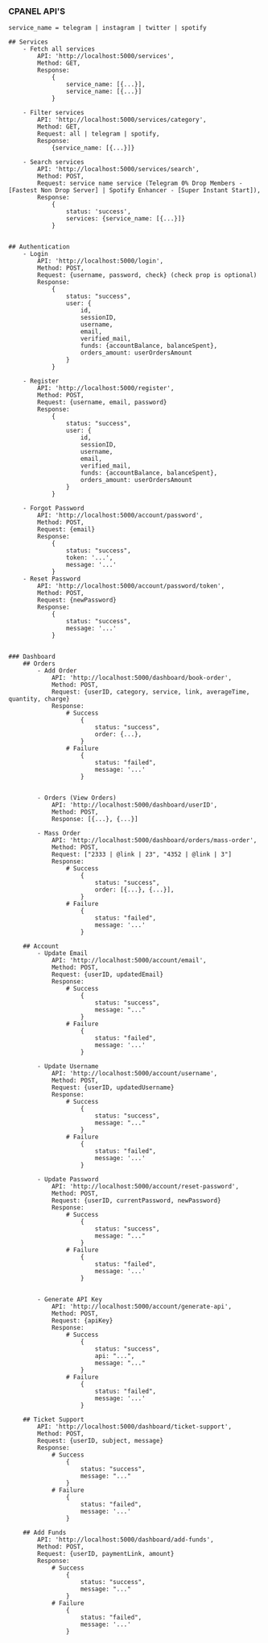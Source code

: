 ### CPANEL API'S
	service_name = telegram | instagram | twitter | spotify

	## Services
		- Fetch all services
			API: 'http://localhost:5000/services',
			Method: GET,
			Response:
				{
					service_name: [{...}],
					service_name: [{...}]
				}

		- Filter services
			API: 'http://localhost:5000/services/category',
			Method: GET,
			Request: all | telegram | spotify,
			Response: 
				{service_name: [{...}]}

		- Search services
			API: 'http://localhost:5000/services/search',
			Method: POST,
			Request: service name service (Telegram 0% Drop Members - [Fastest Non Drop Server] | Spotify Enhancer - [Super Instant Start]),
			Response: 
				{ 
					status: 'success', 
					services: {service_name: [{...}]}
				}


	## Authentication
		- Login 
			API: 'http://localhost:5000/login',
			Method: POST,
			Request: {username, password, check} (check prop is optional)
			Response: 
				{
					status: "success",
					user: {
						id,
			            sessionID,
			            username,
			            email,
			            verified_mail,
			            funds: {accountBalance, balanceSpent},
			            orders_amount: userOrdersAmount
					}
				}

		- Register
			API: 'http://localhost:5000/register',
			Method: POST,
			Request: {username, email, password} 
			Response: 
				{
					status: "success",
					user: {
						id,
			            sessionID,
			            username,
			            email,
			            verified_mail,
			            funds: {accountBalance, balanceSpent},
			            orders_amount: userOrdersAmount
					}
				}

		- Forgot Password
			API: 'http://localhost:5000/account/password',
			Method: POST,
			Request: {email}
			Response: 
				{
					status: "success",
					token: '...',
					message: '...'
				}
		- Reset Password
			API: 'http://localhost:5000/account/password/token',
			Method: POST,
			Request: {newPassword}
			Response: 
				{
					status: "success",
					message: '...'
				}


	### Dashboard
		## Orders
			- Add Order
				API: 'http://localhost:5000/dashboard/book-order',
				Method: POST,
				Request: {userID, category, service, link, averageTime, quantity, charge}
				Response: 
					# Success
						{
							status: "success",
							order: {...},
						}
					# Failure
						{
							status: "failed",
							message: '...'
						}


			- Orders (View Orders)
				API: 'http://localhost:5000/dashboard/userID',
				Method: POST,
				Response: [{...}, {...}]

			- Mass Order
				API: 'http://localhost:5000/dashboard/orders/mass-order',
				Method: POST,
				Request: ["2333 | @link | 23", "4352 | @link | 3"]
				Response: 
					# Success
						{
							status: "success",
							order: [{...}, {...}],
						}
					# Failure
						{
							status: "failed",
							message: '...'
						}

		## Account
			- Update Email
				API: 'http://localhost:5000/account/email',
				Method: POST,
				Request: {userID, updatedEmail}
				Response: 
					# Success
						{
							status: "success",
							message: "..."
						}
					# Failure
						{
							status: "failed",
							message: '...'
						}

			- Update Username
				API: 'http://localhost:5000/account/username',
				Method: POST,
				Request: {userID, updatedUsername}
				Response: 
					# Success
						{
							status: "success",
							message: "..."
						}
					# Failure
						{
							status: "failed",
							message: '...'
						}

			- Update Password
				API: 'http://localhost:5000/account/reset-password',
				Method: POST,
				Request: {userID, currentPassword, newPassword}
				Response: 
					# Success
						{
							status: "success",
							message: "..."
						}
					# Failure
						{
							status: "failed",
							message: '...'
						}


			- Generate API Key 
				API: 'http://localhost:5000/account/generate-api',
				Method: POST,
				Request: {apiKey}
				Response: 
					# Success
						{
							status: "success",
							api: "...",
							message: "..."
						}
					# Failure
						{
							status: "failed",
							message: '...'
						}

		## Ticket Support 
			API: 'http://localhost:5000/dashboard/ticket-support',
			Method: POST,
			Request: {userID, subject, message}
			Response: 
				# Success
					{
						status: "success",
						message: "..."
					}
				# Failure
					{
						status: "failed",
						message: '...'
					}

		## Add Funds
			API: 'http://localhost:5000/dashboard/add-funds',
			Method: POST,
			Request: {userID, paymentLink, amount}
			Response: 
				# Success
					{
						status: "success",
						message: "..."
					}
				# Failure
					{
						status: "failed",
						message: '...'
					}